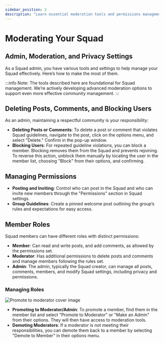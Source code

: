 ```yaml
---
sidebar_position: 2
description: "Learn essential moderation tools and permissions management to effectively run and grow your Squad on daily.dev."
---
```


# Moderating Your Squad

## Admin, Moderation, and Privacy Settings

As a Squad admin, you have various tools and settings to help manage your Squad effectively. Here’s how to make the most of them.

:::info
Note: The tools described here are foundational for Squad management. We’re actively developing advanced moderation options to support even more effective community management.
:::

## Deleting Posts, Comments, and Blocking Users

As an admin, maintaining a respectful community is your responsibility:
* **Deleting Posts or Comments**: To delete a post or comment that violates Squad guidelines, navigate to the post, click on the options menu, and select "Delete." Confirm in the pop-up window.
* **Blocking Users**: For repeated guideline violations, you can block a member. Blocking removes them from the Squad and prevents rejoining. To reverse this action, unblock them manually by locating the user in the member list, choosing "Block" from their options, and confirming.

## Managing Permissions

* **Posting and Inviting**: Control who can post in the Squad and who can invite new members through the "Permissions" section in Squad settings.
* **Group Guidelines**: Create a pinned welcome post outlining the group’s rules and expectations for easy access.

## Member Roles

Squad members can have different roles with distinct permissions:

* **Member**: Can read and write posts, and add comments, as allowed by the permissions set.
* **Moderator**: Has additional permissions to delete posts and comments and manage members following the rules set.
* **Admin**: The admin, typically the Squad creator, can manage all posts, comments, members, and modify Squad settings, including privacy and permissions.

### Managing Roles

![Promote to moderator cover image](https://daily-now-res.cloudinary.com/image/upload/v1690470250/docs/Update%20July%202023/promotomod.png)

* **Promoting to Moderator/Admin**: To promote a member, find them in the member list and select "Promote to Moderator" or "Make an Admin" from their options. They will then have access to moderation tools.
* **Demoting Moderators**: If a moderator is not meeting their responsibilities, you can demote them back to a member by selecting "Demote to Member" in their options menu.
